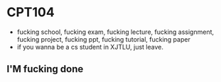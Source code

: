 # CPT104

- fucking school, fucking exam, fucking lecture, fucking assignment, fucking project, fucking ppt, fucking tutorial, fucking paper
- if you wanna be a cs student in XJTLU, just leave.

## I'M fucking done
